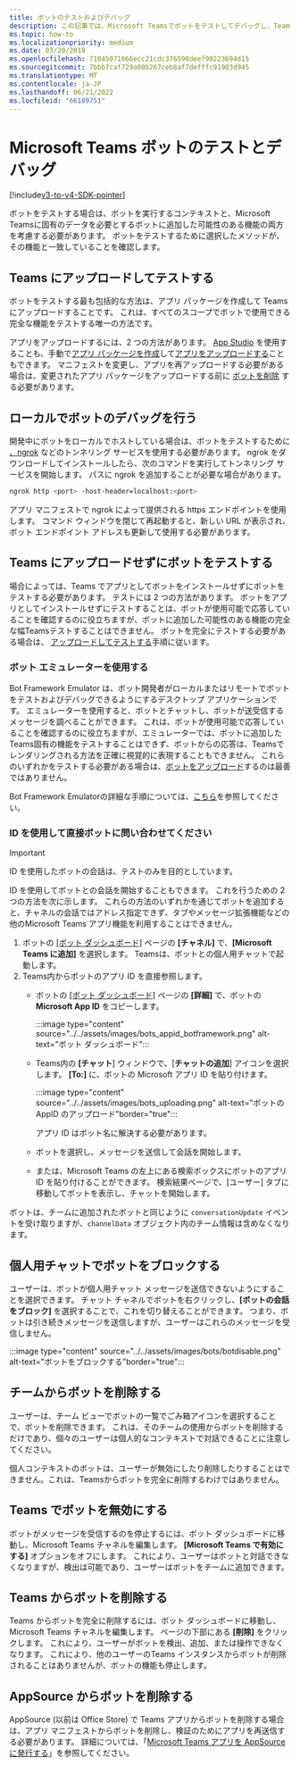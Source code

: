 ```yaml
---
title: ボットのテストおよびデバッグ
description: この記事では、Microsoft Teamsでボットをテストしてデバッグし、Teamsにアップロードせずにボットをテストする方法について説明します。
ms.topic: how-to
ms.localizationpriority: medium
ms.date: 03/20/2019
ms.openlocfilehash: 71045071666ecc21cdc376590deef90223694d15
ms.sourcegitcommit: 7bbb7caf729a00b267ceb8af7defffc91903d945
ms.translationtype: MT
ms.contentlocale: ja-JP
ms.lasthandoff: 06/21/2022
ms.locfileid: "66189751"
---
```

# <a name="test-and-debug-your-microsoft-teams-bot"></a>Microsoft Teams ボットのテストとデバッグ

[!include[v3-to-v4-SDK-pointer](~/includes/v3-to-v4-pointer-bots.md)]

ボットをテストする場合は、ボットを実行するコンテキストと、Microsoft Teamsに固有のデータを必要とするボットに追加した可能性のある機能の両方を考慮する必要があります。 ボットをテストするために選択したメソッドが、その機能と一致していることを確認します。

## <a name="test-by-uploading-to-teams"></a>Teams にアップロードしてテストする

ボットをテストする最も包括的な方法は、アプリ パッケージを作成して Teams にアップロードすることです。 これは、すべてのスコープでボットで使用できる完全な機能をテストする唯一の方法です。

アプリをアップロードするには、2 つの方法があります。 [App Studio](~/concepts/build-and-test/app-studio-overview.md) を使用することも、手動で[アプリ パッケージを作成](~/concepts/build-and-test/apps-package.md)して[アプリをアップロードする](~/concepts/deploy-and-publish/apps-upload.md)こともできます。 マニフェストを変更し、アプリを再アップロードする必要がある場合は、変更されたアプリ パッケージをアップロードする前に [ボットを削除](#deleting-a-bot-from-teams) する必要があります。

## <a name="debug-your-bot-locally"></a>ローカルでボットのデバッグを行う

開発中にボットをローカルでホストしている場合は、ボットをテストするために [、ngrok](https://ngrok.com/) などのトンネリング サービスを使用する必要があります。 ngrok をダウンロードしてインストールしたら、次のコマンドを実行してトンネリング サービスを開始します。 パスに ngrok を追加することが必要な場合があります。

```bash
ngrok http <port> -host-header=localhost:<port>
```

アプリ マニフェストで ngrok によって提供される https エンドポイントを使用します。 コマンド ウィンドウを閉じて再起動すると、新しい URL が表示され、ボット エンドポイント アドレスも更新して使用する必要があります。

## <a name="testing-your-bot-without-uploading-to-teams"></a>Teams にアップロードせずにボットをテストする

場合によっては、Teams でアプリとしてボットをインストールせずにボットをテストする必要があります。 テストには 2 つの方法があります。 ボットをアプリとしてインストールせずにテストすることは、ボットが使用可能で応答していることを確認するのに役立ちますが、ボットに追加した可能性のある機能の完全な幅Teamsテストすることはできません。 ボットを完全にテストする必要がある場合は、 [アップロードしてテストする](#test-by-uploading-to-teams)手順に従います。

### <a name="use-the-bot-emulator"></a>ボット エミュレーターを使用する

Bot Framework Emulator は、ボット開発者がローカルまたはリモートでボットをテストおよびデバッグできるようにするデスクトップ アプリケーションです。 エミュレーターを使用すると、ボットとチャットし、ボットが送受信するメッセージを調べることができます。 これは、ボットが使用可能で応答していることを確認するのに役立ちますが、エミュレーターでは、ボットに追加したTeams固有の機能をテストすることはできず、ボットからの応答は、Teamsでレンダリングされる方法を正確に視覚的に表現することもできません。 これらのいずれかをテストする必要がある場合は、[ボットをアップロード](#test-by-uploading-to-teams)するのは最善ではありません。

Bot Framework Emulatorの詳細な手順については、[こちら](/azure/bot-service/bot-service-debug-emulator?view=azure-bot-service-4.0&preserve-view=true)を参照してください。

### <a name="talk-to-your-bot-directly-by-id"></a>ID を使用して直接ボットに問い合わせてください

>[!Important]
>ID を使用したボットの会話は、テストのみを目的としています。

ID を使用してボットとの会話を開始することもできます。 これを行うための 2 つの方法を次に示します。 これらの方法のいずれかを通じてボットを追加すると、チャネルの会話ではアドレス指定できず、タブやメッセージ拡張機能などの他のMicrosoft Teams アプリ機能を利用することはできません。

1. ボットの [[ボット ダッシュボード]](https://dev.botframework.com/bots) ページの **[チャネル]** で、**[Microsoft Teams に追加]** を選択します。 Teamsは、ボットとの個人用チャットで起動します。
2. Teams内からボットのアプリ ID を直接参照します。
   * ボットの [[ボット ダッシュボード]](https://dev.botframework.com/bots) ページの **[詳細]** で、ボットの **Microsoft App ID** をコピーします。
  
      :::image type="content" source="../../assets/images/bots_appid_botframework.png" alt-text="ボット ダッシュボード":::
  
   * Teams内の **[チャット**] ウィンドウで、[**チャットの追加**] アイコンを選択します。 **[To:]** に、ボットの Microsoft アプリ ID を貼り付けます。
  
      :::image type="content" source="../../assets/images/bots_uploading.png" alt-text="ボットの AppID のアップロード"border="true":::

     アプリ ID はボット名に解決する必要があります。

   * ボットを選択し、メッセージを送信して会話を開始します。

   * または、Microsoft Teams の左上にある検索ボックスにボットのアプリ ID を貼り付けることができます。 検索結果ページで、[ユーザー] タブに移動してボットを表示し、チャットを開始します。

ボットは、チームに追加されたボットと同じように `conversationUpdate` イベントを受け取りますが、`channelData` オブジェクト内のチーム情報は含めなくなります。

## <a name="blocking-a-bot-in-personal-chat"></a>個人用チャットでボットをブロックする

ユーザーは、ボットが個人用チャット メッセージを送信できないようにすることを選択できます。 チャット チャネルでボットを右クリックし、**[ボットの会話をブロック]** を選択することで、これを切り替えることができます。 つまり、ボットは引き続きメッセージを送信しますが、ユーザーはこれらのメッセージを受信しません。

  :::image type="content" source="../../assets/images/bots/botdisable.png" alt-text="ボットをブロックする"border="true":::

## <a name="removing-a-bot-from-a-team"></a>チームからボットを削除する

ユーザーは、チーム ビューでボットの一覧でごみ箱アイコンを選択することで、ボットを削除できます。 これは、そのチームの使用からボットを削除するだけであり、個々のユーザーは個人的なコンテキストで対話できることに注意してください。

個人コンテキストのボットは、ユーザーが無効にしたり削除したりすることはできません。これは、Teamsからボットを完全に削除するわけではありません。

## <a name="disabling-a-bot-in-teams"></a>Teams でボットを無効にする

ボットがメッセージを受信するのを停止するには、ボット ダッシュボードに移動し、Microsoft Teams チャネルを編集します。 **[Microsoft Teams で有効にする]** オプションをオフにします。 これにより、ユーザーはボットと対話できなくなりますが、検出は可能であり、ユーザーはボットをチームに追加できます。

## <a name="deleting-a-bot-from-teams"></a>Teams からボットを削除する

Teams からボットを完全に削除するには、ボット ダッシュボードに移動し、Microsoft Teams チャネルを編集します。 ページの下部にある **[削除]** をクリックします。 これにより、ユーザーがボットを検出、追加、または操作できなくなります。 これにより、他のユーザーのTeams インスタンスからボットが削除されることはありませんが、ボットの機能も停止します。

## <a name="removing-your-bot-from-appsource"></a>AppSource からボットを削除する

AppSource (以前は Office Store) で Teams アプリからボットを削除する場合は、アプリ マニフェストからボットを削除し、検証のためにアプリを再送信する必要があります。 詳細については、「[Microsoft Teams アプリを AppSource に発行する](~/concepts/deploy-and-publish/apps-publish.md)」を参照してください。
